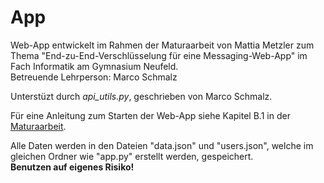 # App

Web-App entwickelt im Rahmen der Maturaarbeit von Mattia Metzler zum Thema "End-zu-End-Verschlüsselung für eine Messaging-Web-App" im Fach Informatik am Gymnasium Neufeld.  
Betreuende Lehrperson: Marco Schmalz

Unterstüzt durch _api_utils.py_, geschrieben von Marco Schmalz.

Für eine Anleitung zum Starten der Web-App siehe Kapitel B.1 in der [Maturaarbeit](https://github.com/MaGaMe19/Maturaarbeit/blob/master/End-zu-End-Verschl%C3%BCsselung_Mattia_Metzler.pdf).

Alle Daten werden in den Dateien "data.json" und "users.json", welche im gleichen Ordner wie "app.py" erstellt werden, gespeichert.  
**Benutzen auf eigenes Risiko!**